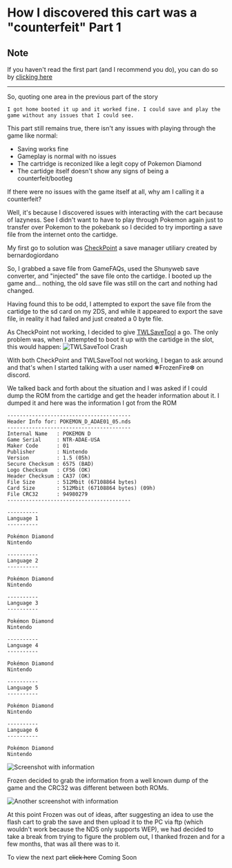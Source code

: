 # How I discovered this cart was a "counterfeit" Part 1
## Note
If you haven't read the first part (and I recommend you do), you can do so by [clicking here](https://fm1337.github.io/CounterfeitCartidge/story/obtain/)

---
So, quoting one area in the previous part of the story
```
I got home booted it up and it worked fine. I could save and play the game without any issues that I could see.
```

This part still remains true, there isn't any issues with playing through the game like normal:
- Saving works fine
- Gameplay is normal with no issues
- The cartridge is reconized like a legit copy of Pokemon Diamond
- The cartidge itself doesn't show any signs of being a counterfeit/bootleg

If there were no issues with the game itself at all, why am I calling it a counterfeit?

Well, it's because I discovered issues with interacting with the cart because of lazyness. See I didn't want to have to play
through Pokemon again just to transfer over Pokemon to the pokebank so I decided to try importing a save file from the internet
onto the cartidge.

My first go to solution was [CheckPoint](https://github.com/BernardoGiordano/Checkpoint) a save manager utiliary created by bernardogiordano

So, I grabbed a save file from GameFAQs, used the Shunyweb save converter, and "injected" the save file onto the cartidge.
I booted up the game and... nothing, the old save file was still on the cart and nothing had changed.

Having found this to be odd, I attempted to export the save file from the cartidge to the sd card on my 2DS, and while it appeared to export the save file, in reality it had failed and just created a 0 byte file.

As CheckPoint not working, I decided to give [TWLSaveTool](https://github.com/TuxSH/TWLSaveTool) a go. The only problem was, when I attempted to boot it up with the cartidge in the slot, this would happen:
![TWLSaveTool Crash](https://i.imgur.com/tSp3X62.png)

With both CheckPoint and TWLSaveTool not working, I began to ask around and that's when I started talking with a user named ❅FrozenFire❆ on discord.

We talked back and forth about the situation and I was asked if I could dump the ROM from the cartidge and get the header information about it. I dumped it and here was the information I got from the ROM
```
----------------------------------------
Header Info for: POKEMON_D_ADAE01_05.nds
----------------------------------------
Internal Name   : POKEMON D
Game Serial     : NTR-ADAE-USA
Maker Code      : 01
Publisher       : Nintendo
Version         : 1.5 (05h)
Secure Checksum : 6575 (BAD)
Logo Checksum   : CF56 (OK)
Header Checksum : CA37 (OK)
File Size       : 512Mbit (67108864 bytes)
Card Size       : 512Mbit (67108864 bytes) (09h)
File CRC32      : 94980279
----------------------------------------

----------
Language 1
----------

Pokémon Diamond
Nintendo

----------
Language 2
----------

Pokémon Diamond
Nintendo

----------
Language 3
----------

Pokémon Diamond
Nintendo

----------
Language 4
----------

Pokémon Diamond
Nintendo

----------
Language 5
----------

Pokémon Diamond
Nintendo

----------
Language 6
----------

Pokémon Diamond
Nintendo
```

![Screenshot with information](https://i.imgur.com/eHhMHE4.png)

Frozen decided to grab the information from a well known dump of the game and the CRC32 was different between both ROMs.

![Another screenshot with information](https://i.imgur.com/KmQO6Dd.png)

At this point Frozen was out of ideas, after suggesting an idea to use the flash cart to grab the save and then upload it to the PC via ftp (which wouldn't work because the NDS only supports WEP), we had decided to take a break from trying to figure the problem out, I thanked frozen and for a few months, that was all there was to it.

To view the next part ~~click here~~ Coming Soon
